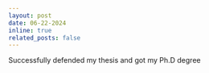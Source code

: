 ```yaml
---
layout: post
date: 06-22-2024
inline: true
related_posts: false
---
```


Successfully defended my thesis and got my Ph.D degree
